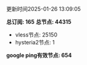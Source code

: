 更新时间2025-01-26 13:09:05

**总订阅: 165**
**总节点: 44315**
- vless节点: 25150
- hysteria2节点: 1

**google ping有效节点: 654**
